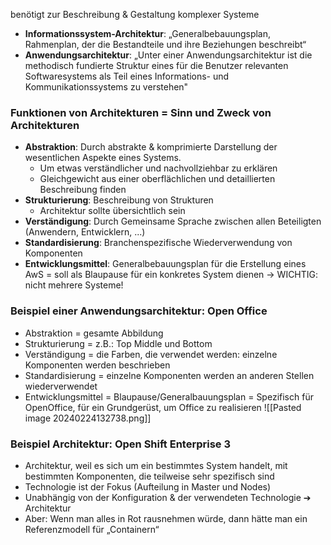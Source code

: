 benötigt zur Beschreibung & Gestaltung komplexer Systeme
- **Informationssystem-Architektur**: „Generalbebauungsplan, Rahmenplan, der die Bestandteile und ihre Beziehungen beschreibt“
- **Anwendungsarchitektur**: „Unter einer Anwendungsarchitektur ist die methodisch fundierte Struktur eines für die Benutzer relevanten Softwaresystems als Teil eines Informations- und Kommunikationssystems zu verstehen"
### Funktionen von Architekturen = Sinn und Zweck von Architekturen
- **Abstraktion**: Durch abstrakte & komprimierte Darstellung der wesentlichen Aspekte eines Systems.
	- Um etwas verständlicher und nachvollziehbar zu erklären
	- Gleichgewicht aus einer oberflächlichen und detaillierten Beschreibung finden
- **Strukturierung**: Beschreibung von Strukturen
	- Architektur sollte übersichtlich sein
- **Verständigung**: Durch Gemeinsame Sprache zwischen allen Beteiligten (Anwendern, Entwicklern, ...)
- **Standardisierung**: Branchenspezifische Wiederverwendung von Komponenten
- **Entwicklungsmittel**: Generalbebauungsplan für die Erstellung eines AwS = soll als Blaupause für ein konkretes System dienen → WICHTIG: nicht mehrere Systeme!
### Beispiel einer Anwendungsarchitektur: Open Office
- Abstraktion = gesamte Abbildung
- Strukturierung = z.B.: Top Middle und Bottom
- Verständigung = die Farben, die verwendet werden: einzelne Komponenten werden beschrieben
- Standardisierung = einzelne Komponenten werden an anderen Stellen wiederverwendet
- Entwicklungsmittel = Blaupause/Generalbauungsplan = Spezifisch für OpenOffice, für ein Grundgerüst, um Office zu realisieren
![[Pasted image 20240224132738.png]]
### Beispiel Architektur: Open Shift Enterprise 3
- Architektur, weil es sich um ein bestimmtes System handelt, mit bestimmten Komponenten, die teilweise sehr spezifisch sind
- Technologie ist der Fokus (Aufteilung in Master und Nodes)
- Unabhängig von der Konfiguration & der verwendeten Technologie ➔ Architektur
- Aber: Wenn man alles in Rot rausnehmen würde, dann hätte man ein Referenzmodell für „Containern“